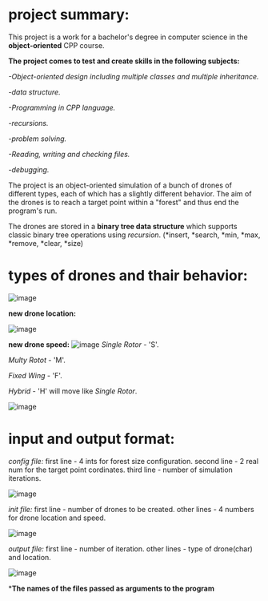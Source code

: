 # project summary:

This project is a work for a bachelor's degree in computer science in the **object-oriented** CPP course.

**The project comes to test and create skills in the following subjects:**

*-Object-oriented design including multiple classes and multiple inheritance.*

*-data structure.*

*-Programming in CPP language.*

*-recursions.*

*-problem solving.*

*-Reading, writing and checking files.*

*-debugging.*

The project is an object-oriented simulation of a bunch of drones of different types, each of which has a slightly different behavior.
The aim of the drones is to reach a target point within a "forest" and thus end the program's run.

The drones are stored in a **binary tree data structure** which supports classic binary tree operations using *recursion*.
(*insert, *search, *min, *max, *remove, *clear, *size)

# types of drones and thair behavior:
![image](https://github.com/user-attachments/assets/09756c80-0d44-4b52-af76-ebdda611f662)



**new drone location:** 

![image](https://github.com/user-attachments/assets/e58bca51-057d-4f45-b4ef-8b8388186393)


**new drone speed:**
![image](https://github.com/user-attachments/assets/0ca2d086-edc7-4b0e-aec0-a6402e0f737b)
*Single Rotor* - 'S'.

*Multy Rotot* - 'M'.

*Fixed Wing* - 'F'.

*Hybrid* - 'H'  will move like *Single Rotor*.

![image](https://github.com/user-attachments/assets/947b69f4-12ec-4c68-9268-4800addc3b9b)

# input and output format:
*config file:* 
first line - 4 ints for forest size configuration.
second line - 2 real num for the target point cordinates.
third line - number of simulation iterations.

![image](https://github.com/user-attachments/assets/e0a4928e-77a2-43e2-a711-9d88aaf66c50)


*init file:*
first line - number of drones to be created.
other lines - 4 numbers for drone location and speed.

![image](https://github.com/user-attachments/assets/4be9c7bc-a7ed-42d1-ac9c-5f1cdceea5c9)


*output file:*
first line - number of iteration.
other lines - type of drone(char) and location.

![image](https://github.com/user-attachments/assets/74e9a131-5a2d-4467-86a6-480cae041f82)



***The names of the files passed as arguments to the program**
